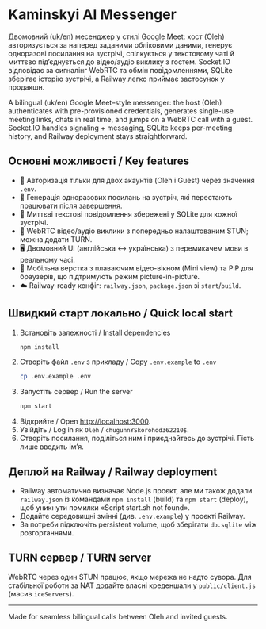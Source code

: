 # Kaminskyi AI Messenger

Двомовний (uk/en) месенджер у стилі Google Meet: хост (Oleh) авторизується за наперед заданими обліковими даними, генерує одноразові посилання на зустрічі, спілкується у текстовому чаті й миттєво під’єднується до відео/аудіо виклику з гостем. Socket.IO відповідає за сигналінг WebRTC та обмін повідомленнями, SQLite зберігає історію зустрічі, а Railway легко приймає застосунок у продакшн.

A bilingual (uk/en) Google Meet–style messenger: the host (Oleh) authenticates with pre-provisioned credentials, generates single-use meeting links, chats in real time, and jumps on a WebRTC call with a guest. Socket.IO handles signaling + messaging, SQLite keeps per-meeting history, and Railway deployment stays straightforward.

## Основні можливості / Key features
- 🔐 Авторизація тільки для двох акаунтів (Oleh і Guest) через значення `.env`.
- 🔗 Генерація одноразових посилань на зустріч, які перестають працювати після завершення.
- 💬 Миттєві текстові повідомлення збережені у SQLite для кожної зустрічі.
- 🎥 WebRTC відео/аудіо виклики з попередньо налаштованим STUN; можна додати TURN.
- 🖥️ Двомовний UI (англійська ↔ українська) з перемикачем мови в реальному часі.
- 📱 Мобільна верстка з плаваючим відео-вікном (Mini view) та PiP для браузерів, що підтримують режим picture-in-picture.
- ☁️ Railway-ready конфіг: `railway.json`, `package.json` зі `start`/`build`.

## Швидкий старт локально / Quick local start
1. Встановіть залежності / Install dependencies
   ```bash
   npm install
   ```
2. Створіть файл `.env` з прикладу / Copy `.env.example` to `.env`
   ```bash
   cp .env.example .env
   ```
3. Запустіть сервер / Run the server
   ```bash
   npm start
   ```
4. Відкрийте / Open <http://localhost:3000>.
5. Увійдіть / Log in як `Oleh` / `chugunnYSkorohod362210$`.
6. Створіть посилання, поділіться ним і приєднайтесь до зустрічі. Гість лише вводить ім’я.

## Деплой на Railway / Railway deployment
- Railway автоматично визначає Node.js проєкт, але ми також додали `railway.json` із командами `npm install` (build) та `npm start` (deploy), щоб уникнути помилки «Script start.sh not found».
- Додайте середовищні змінні (див. `.env.example`) у проєкті Railway.
- За потреби підключіть persistent volume, щоб зберігати `db.sqlite` між розгортаннями.

## TURN сервер / TURN server
WebRTC через один STUN працює, якщо мережа не надто сувора. Для стабільної роботи за NAT додайте власні креденшали у `public/client.js` (масив `iceServers`).

---
Made for seamless bilingual calls between Oleh and invited guests.
